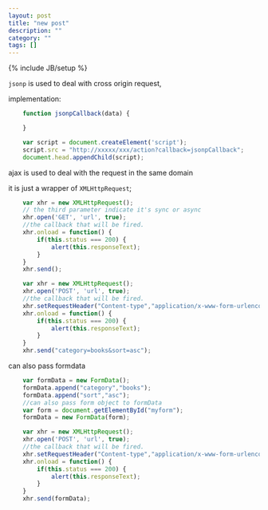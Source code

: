 ```yaml
---
layout: post
title: "new post"
description: ""
category: ""
tags: []
---
```

{% include JB/setup %}


`jsonp` is used to deal with cross origin request,

implementation:

```javascript
	function jsonpCallback(data) {

	}

	var script = document.createElement('script');
	script.src = "http://xxxxx/xxx/action?callback=jsonpCallback";
	document.head.appendChild(script);
```

ajax is used to deal with the request in the same domain

it is just a wrapper of `XMLHttpRequest`;

```javascript
	var xhr = new XMLHttpRequest();
	// the third parameter indicate it's sync or async
	xhr.open('GET', 'url', true);
	//the callback that will be fired.
	xhr.onload = function() {
		if(this.status === 200) {
			alert(this.responseText);			
		}
	}
	xhr.send();
```

```javascript
	var xhr = new XMLHttpRequest();
	xhr.open('POST', 'url', true);
	//the callback that will be fired.
	xhr.setRequestHeader("Content-type","application/x-www-form-urlencoded");
	xhr.onload = function() {
		if(this.status === 200) {
			alert(this.responseText);			
		}
	}
	xhr.send("category=books&sort=asc");
```

can also pass formdata

```javascript
	var formData = new FormData();
	formData.append("category","books");
	formData.append("sort","asc");
	//can also pass form object to formData
	var form = document.getElementById("myform");
	formData = new FormData(form);

	var xhr = new XMLHttpRequest();
	xhr.open('POST', 'url', true);
	//the callback that will be fired.
	xhr.setRequestHeader("Content-type","application/x-www-form-urlencoded");
	xhr.onload = function() {
		if(this.status === 200) {
			alert(this.responseText);			
		}
	}
	xhr.send(formData);
```